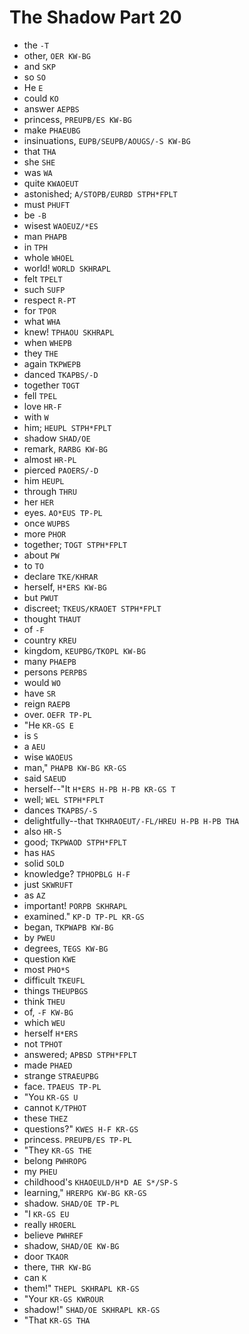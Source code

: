 # The Shadow Part 20

* the `-T`
* other, `OER KW-BG`
* and `SKP`
* so `SO`
* He `E`
* could `KO`
* answer `AEPBS`
* princess, `PREUPB/ES KW-BG`
* make `PHAEUBG`
* insinuations, `EUPB/SEUPB/AOUGS/-S KW-BG`
* that `THA`
* she `SHE`
* was `WA`
* quite `KWAOEUT`
* astonished; `A/STOPB/EURBD STPH*FPLT`
* must `PHUFT`
* be `-B`
* wisest `WAOEUZ/*ES`
* man `PHAPB`
* in `TPH`
* whole `WHOEL`
* world! `WORLD SKHRAPL`
* felt `TPELT`
* such `SUFP`
* respect `R-PT`
* for `TPOR`
* what `WHA`
* knew! `TPHAOU SKHRAPL`
* when `WHEPB`
* they `THE`
* again `TKPWEPB`
* danced `TKAPBS/-D`
* together `TOGT`
* fell `TPEL`
* love `HR-F`
* with `W`
* him; `HEUPL STPH*FPLT`
* shadow `SHAD/OE`
* remark, `RARBG KW-BG`
* almost `HR-PL`
* pierced `PAOERS/-D`
* him `HEUPL`
* through `THRU`
* her `HER`
* eyes. `AO*EUS TP-PL`
* once `WUPBS`
* more `PHOR`
* together; `TOGT STPH*FPLT`
* about `PW`
* to `TO`
* declare `TKE/KHRAR`
* herself, `H*ERS KW-BG`
* but `PWUT`
* discreet; `TKEUS/KRAOET STPH*FPLT`
* thought `THAUT`
* of `-F`
* country `KREU`
* kingdom, `KEUPBG/TKOPL KW-BG`
* many `PHAEPB`
* persons `PERPBS`
* would `WO`
* have `SR`
* reign `RAEPB`
* over. `OEFR TP-PL`
* "He `KR-GS E`
* is `S`
* a `AEU`
* wise `WAOEUS`
* man," `PHAPB KW-BG KR-GS`
* said `SAEUD`
* herself--"It `H*ERS H-PB H-PB KR-GS T`
* well; `WEL STPH*FPLT`
* dances `TKAPBS/-S`
* delightfully--that `TKHRAOEUT/-FL/HREU H-PB H-PB THA`
* also `HR-S`
* good; `TKPWAOD STPH*FPLT`
* has `HAS`
* solid `SOLD`
* knowledge? `TPHOPBLG H-F`
* just `SKWRUFT`
* as `AZ`
* important! `PORPB SKHRAPL`
* examined." `KP-D TP-PL KR-GS`
* began, `TKPWAPB KW-BG`
* by `PWEU`
* degrees, `TEGS KW-BG`
* question `KWE`
* most `PHO*S`
* difficult `TKEUFL`
* things `THEUPBGS`
* think `THEU`
* of, `-F KW-BG`
* which `WEU`
* herself `H*ERS`
* not `TPHOT`
* answered; `APBSD STPH*FPLT`
* made `PHAED`
* strange `STRAEUPBG`
* face. `TPAEUS TP-PL`
* "You `KR-GS U`
* cannot `K/TPHOT`
* these `THEZ`
* questions?" `KWES H-F KR-GS`
* princess. `PREUPB/ES TP-PL`
* "They `KR-GS THE`
* belong `PWHROPG`
* my `PHEU`
* childhood's `KHAOEULD/H*D AE S*/SP-S`
* learning," `HRERPG KW-BG KR-GS`
* shadow. `SHAD/OE TP-PL`
* "I `KR-GS EU`
* really `HROERL`
* believe `PWHREF`
* shadow, `SHAD/OE KW-BG`
* door `TKAOR`
* there, `THR KW-BG`
* can `K`
* them!" `THEPL SKHRAPL KR-GS`
* "Your `KR-GS KWROUR`
* shadow!" `SHAD/OE SKHRAPL KR-GS`
* "That `KR-GS THA`
